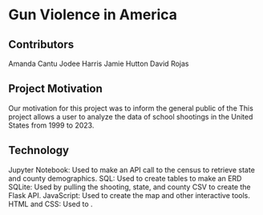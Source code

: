 # Gun Violence in America

## Contributors
Amanda Cantu
Jodee Harris
Jamie Hutton
David Rojas

## Project Motivation
Our motivation for this project was to inform the general public of the This project allows a user to analyze the data of school shootings in the United States from 1999 to 2023.

## Technology
Jupyter Notebook: Used to make an API call to the census to retrieve state and county demographics.
SQL: Used to create tables to make an ERD
SQLite: Used by pulling the shooting, state, and county CSV to create the Flask API.
JavaScript: Used to create the map and other interactive tools.
HTML and CSS: Used to .


